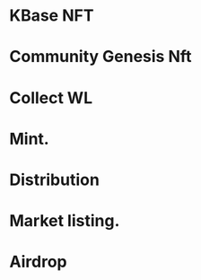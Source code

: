 # KBase NFT
# Community  Genesis Nft
# Collect WL 
# Mint.
# Distribution
# Market listing.
# Airdrop
